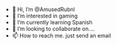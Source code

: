 - 👋 Hi, I’m @AmusedRubnl
- 👀 I’m interested in gaming
- 🌱 I’m currently learning Spanish
- 💞️ I’m looking to collaborate on....
- 📫 How to reach me. just send an email

<!---
AmusedRubnl/AmusedRubnl is a ✨ special ✨ repository because its `README.md` (this file) appears on your GitHub profile.
You can click the Preview link to take a look at your changes.
--->
